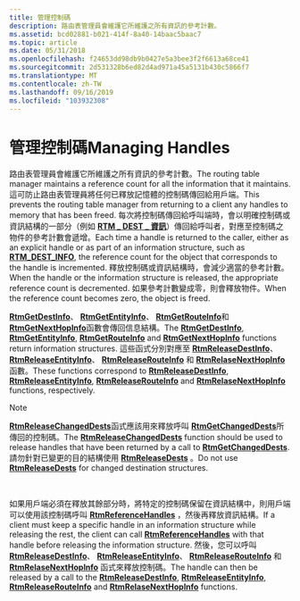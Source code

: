 ```yaml
---
title: 管理控制碼
description: 路由表管理員會維護它所維護之所有資訊的參考計數。
ms.assetid: bcd02881-b021-414f-8a40-14baac5baac7
ms.topic: article
ms.date: 05/31/2018
ms.openlocfilehash: f24653dd98db9b0427e5a3bee3f2f6613a68ce41
ms.sourcegitcommit: 2d531328b6ed82d4ad971a45a5131b430c5866f7
ms.translationtype: MT
ms.contentlocale: zh-TW
ms.lasthandoff: 09/16/2019
ms.locfileid: "103932308"
---
```

# <a name="managing-handles"></a><span data-ttu-id="55ff0-103">管理控制碼</span><span class="sxs-lookup"><span data-stu-id="55ff0-103">Managing Handles</span></span>

<span data-ttu-id="55ff0-104">路由表管理員會維護它所維護之所有資訊的參考計數。</span><span class="sxs-lookup"><span data-stu-id="55ff0-104">The routing table manager maintains a reference count for all the information that it maintains.</span></span> <span data-ttu-id="55ff0-105">這可防止路由表管理員將任何已釋放記憶體的控制碼傳回給用戶端。</span><span class="sxs-lookup"><span data-stu-id="55ff0-105">This prevents the routing table manager from returning to a client any handles to memory that has been freed.</span></span> <span data-ttu-id="55ff0-106">每次將控制碼傳回給呼叫端時，會以明確控制碼或資訊結構的一部分（例如 [**RTM \_ DEST \_ 資訊**](/windows/desktop/api/Rtmv2/ns-rtmv2-rtm_dest_info)）傳回給呼叫者，對應至控制碼之物件的參考計數會遞增。</span><span class="sxs-lookup"><span data-stu-id="55ff0-106">Each time a handle is returned to the caller, either as an explicit handle or as part of an information structure, such as [**RTM\_DEST\_INFO**](/windows/desktop/api/Rtmv2/ns-rtmv2-rtm_dest_info), the reference count for the object that corresponds to the handle is incremented.</span></span> <span data-ttu-id="55ff0-107">釋放控制碼或資訊結構時，會減少適當的參考計數。</span><span class="sxs-lookup"><span data-stu-id="55ff0-107">When the handle or the information structure is released, the appropriate reference count is decremented.</span></span> <span data-ttu-id="55ff0-108">如果參考計數變成零，則會釋放物件。</span><span class="sxs-lookup"><span data-stu-id="55ff0-108">When the reference count becomes zero, the object is freed.</span></span>

<span data-ttu-id="55ff0-109">[**RtmGetDestInfo**](/windows/desktop/api/Rtmv2/nf-rtmv2-rtmgetdestinfo)、 [**RtmGetEntityInfo**](/windows/desktop/api/Rtmv2/nf-rtmv2-rtmgetentityinfo)、 [**RtmGetRouteInfo**](/windows/desktop/api/Rtmv2/nf-rtmv2-rtmgetrouteinfo)和 [**RtmGetNextHopInfo**](/windows/desktop/api/Rtmv2/nf-rtmv2-rtmgetnexthopinfo)函數會傳回信息結構。</span><span class="sxs-lookup"><span data-stu-id="55ff0-109">The [**RtmGetDestInfo**](/windows/desktop/api/Rtmv2/nf-rtmv2-rtmgetdestinfo), [**RtmGetEntityInfo**](/windows/desktop/api/Rtmv2/nf-rtmv2-rtmgetentityinfo), [**RtmGetRouteInfo**](/windows/desktop/api/Rtmv2/nf-rtmv2-rtmgetrouteinfo) and [**RtmGetNextHopInfo**](/windows/desktop/api/Rtmv2/nf-rtmv2-rtmgetnexthopinfo) functions return information structures.</span></span> <span data-ttu-id="55ff0-110">這些函式分別對應至 [**RtmReleaseDestInfo**](/windows/desktop/api/Rtmv2/nf-rtmv2-rtmreleasedestinfo)、 [**RtmReleaseEntityInfo**](/windows/desktop/api/Rtmv2/nf-rtmv2-rtmreleaseentityinfo)、 [**RtmReleaseRouteInfo**](/windows/desktop/api/Rtmv2/nf-rtmv2-rtmreleaserouteinfo) 和 [**RtmRelaseNextHopInfo**](/windows/desktop/api/Rtmv2/nf-rtmv2-rtmreleasenexthopinfo) 函數。</span><span class="sxs-lookup"><span data-stu-id="55ff0-110">These functions correspond to [**RtmReleaseDestInfo**](/windows/desktop/api/Rtmv2/nf-rtmv2-rtmreleasedestinfo), [**RtmReleaseEntityInfo**](/windows/desktop/api/Rtmv2/nf-rtmv2-rtmreleaseentityinfo), [**RtmReleaseRouteInfo**](/windows/desktop/api/Rtmv2/nf-rtmv2-rtmreleaserouteinfo) and [**RtmRelaseNextHopInfo**](/windows/desktop/api/Rtmv2/nf-rtmv2-rtmreleasenexthopinfo) functions, respectively.</span></span>

> [!Note]  
> <span data-ttu-id="55ff0-111">[**RtmReleaseChangedDests**](/windows/desktop/api/Rtmv2/nf-rtmv2-rtmreleasechangeddests)函式應該用來釋放呼叫 [**RtmGetChangedDests**](/windows/desktop/api/Rtmv2/nf-rtmv2-rtmgetchangeddests)所傳回的控制碼。</span><span class="sxs-lookup"><span data-stu-id="55ff0-111">The [**RtmReleaseChangedDests**](/windows/desktop/api/Rtmv2/nf-rtmv2-rtmreleasechangeddests) function should be used to release handles that have been returned by a call to [**RtmGetChangedDests**](/windows/desktop/api/Rtmv2/nf-rtmv2-rtmgetchangeddests).</span></span> <span data-ttu-id="55ff0-112">請勿針對已變更的目的結構使用 [**RtmReleaseDests**](/windows/desktop/api/Rtmv2/nf-rtmv2-rtmreleasedests) 。</span><span class="sxs-lookup"><span data-stu-id="55ff0-112">Do not use [**RtmReleaseDests**](/windows/desktop/api/Rtmv2/nf-rtmv2-rtmreleasedests) for changed destination structures.</span></span>

 

<span data-ttu-id="55ff0-113">如果用戶端必須在釋放其餘部分時，將特定的控制碼保留在資訊結構中，則用戶端可以使用該控制碼呼叫 [**RtmReferenceHandles**](/windows/desktop/api/Rtmv2/nf-rtmv2-rtmreferencehandles) ，然後再釋放資訊結構。</span><span class="sxs-lookup"><span data-stu-id="55ff0-113">If a client must keep a specific handle in an information structure while releasing the rest, the client can call [**RtmReferenceHandles**](/windows/desktop/api/Rtmv2/nf-rtmv2-rtmreferencehandles) with that handle before releasing the information structure.</span></span> <span data-ttu-id="55ff0-114">然後，您可以呼叫 [**RtmReleaseDestInfo**](/windows/desktop/api/Rtmv2/nf-rtmv2-rtmreleasedestinfo)、 [**RtmReleaseEntityInfo**](/windows/desktop/api/Rtmv2/nf-rtmv2-rtmreleaseentityinfo)、 [**RtmReleaseRouteInfo**](/windows/desktop/api/Rtmv2/nf-rtmv2-rtmreleaserouteinfo) 和 [**RtmRelaseNextHopInfo**](/windows/desktop/api/Rtmv2/nf-rtmv2-rtmreleasenexthopinfo) 函式來釋放控制碼。</span><span class="sxs-lookup"><span data-stu-id="55ff0-114">The handle can then be released by a call to the [**RtmReleaseDestInfo**](/windows/desktop/api/Rtmv2/nf-rtmv2-rtmreleasedestinfo), [**RtmReleaseEntityInfo**](/windows/desktop/api/Rtmv2/nf-rtmv2-rtmreleaseentityinfo), [**RtmReleaseRouteInfo**](/windows/desktop/api/Rtmv2/nf-rtmv2-rtmreleaserouteinfo) and [**RtmRelaseNextHopInfo**](/windows/desktop/api/Rtmv2/nf-rtmv2-rtmreleasenexthopinfo) functions.</span></span>

 

 




